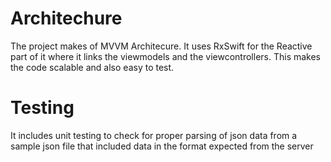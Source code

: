 # Architechure
The project makes of MVVM Architecure. It uses RxSwift for the Reactive part of it where it links the viewmodels and the viewcontrollers. This makes the code scalable and also easy to test.


# Testing
It  includes unit testing to check for proper parsing of json data from a sample json file that included data in the format expected from the server

